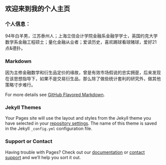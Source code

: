 ## 欢迎来到我的个人主页

### 个人信息：
94年白羊男，江苏泰州人；上海立信会计学院金融系金融学学士，英国约克大学数学系金融工程硕士；量化金融从业者；爱读历史，喜欢踢球看球赌球，爱好21点&德扑。

### Markdown
因为主修金融数学和衍生品定价的缘故，曾是有效市场假说的忠实拥趸，后来发现在该思想指导下，如果不是交易衍生品，那么除了做些统计套利的研究外，做其他策略寸步难行。

For more details see [GitHub Flavored Markdown](https://guides.github.com/features/mastering-markdown/).

### Jekyll Themes

Your Pages site will use the layout and styles from the Jekyll theme you have selected in your [repository settings](https://github.com/RUI-PAN/panrui.github.io/settings). The name of this theme is saved in the Jekyll `_config.yml` configuration file.

### Support or Contact

Having trouble with Pages? Check out our [documentation](https://help.github.com/categories/github-pages-basics/) or [contact support](https://github.com/contact) and we’ll help you sort it out.
